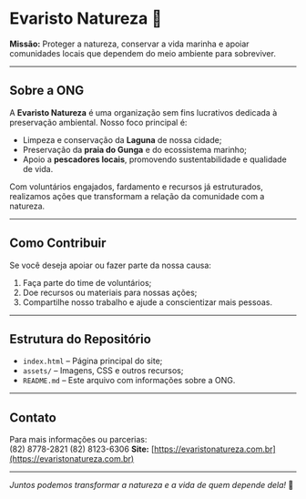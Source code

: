 # Evaristo Natureza 🌿

**Missão:** Proteger a natureza, conservar a vida marinha e apoiar comunidades locais que dependem do meio ambiente para sobreviver.

---

## Sobre a ONG

A **Evaristo Natureza** é uma organização sem fins lucrativos dedicada à preservação ambiental. Nosso foco principal é:

- Limpeza e conservação da **Laguna** de nossa cidade;
- Preservação da **praia do Gunga** e do ecossistema marinho;
- Apoio a **pescadores locais**, promovendo sustentabilidade e qualidade de vida.

Com voluntários engajados, fardamento e recursos já estruturados, realizamos ações que transformam a relação da comunidade com a natureza.

---

## Como Contribuir

Se você deseja apoiar ou fazer parte da nossa causa:

1. Faça parte do time de voluntários;
2. Doe recursos ou materiais para nossas ações;
3. Compartilhe nosso trabalho e ajude a conscientizar mais pessoas.

---

## Estrutura do Repositório

- `index.html` – Página principal do site;
- `assets/` – Imagens, CSS e outros recursos;
- `README.md` – Este arquivo com informações sobre a ONG.

---

## Contato

Para mais informações ou parcerias:  
(82) 8778-2821
(82) 8123-6306
**Site:** [https://evaristonatureza.com.br](https://evaristonatureza.com.br)

---

*Juntos podemos transformar a natureza e a vida de quem depende dela!* 🌱
